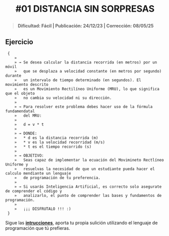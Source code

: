 # <p align="center" >#01 DISTANCIA SIN SORPRESAS</p>
> #### Dificultad: Fácil | Publicación: 24/12/23 | Corrección: 08/05/25

## Ejercicio

```
 {
    »
    » → Se desea calcular la distancia recorrida (en metros) por un móvil
    »   que se desplaza a velocidad constante (en metros por segundo) durante
    »   un intervalo de tiempo determinado (en segundos). El movimiento descrito
    »   es un Movimiento Rectilíneo Uniforme (MRU), lo que significa que el objeto
    »   no cambia su velocidad ni su dirección.
    »
    » → Para resolver este problema debes hacer uso de la fórmula fundamendatal
    »   del MRU:
    »
    »   d = v * t
    »
    » → DONDE:
    »   * d es la distancia recorrida (m)
    »   * v es la velocidad recorridad (m/s)
    »   * t es el tiempo recorrido (s)
    »
    » → OBJETIVO:
    »   Seas capaz de implementar la ecuación del Movimineto Rectlíneo Uniforme y
    »   resuelvas la necesidad de que un estudiante pueda hacer el calculo mendiante un lenguaje
    »   de programación de tu preferencia.
    »
    » → Si usarás Inteligencia Artificial, es correcto solo asegurate de comprender el código y
    »   analizarlo, el punto de comprender las bases y fundamentos de programación. 
    »
    »   ¡¡¡ DISFRUTALO !!! :)
 }
```

Sigue las **[intrucciones](../../README.md)**, aporta tu propia sulición utilizando el lenguaje de programación que tú prefieras.